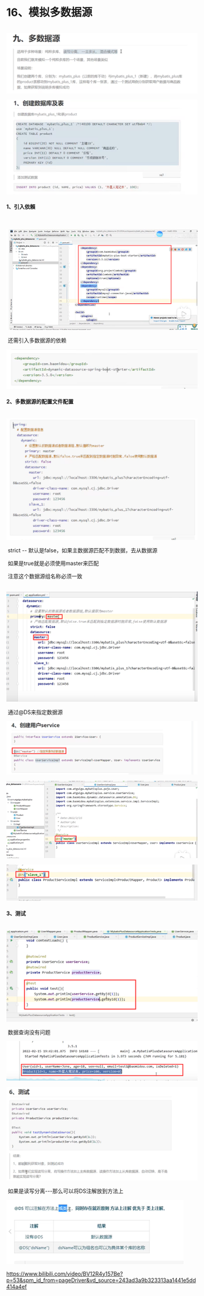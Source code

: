 # 16、模拟多数据源



​	![1700367245696](../../.vuepress/public/images/1700367245696.png)



![1700367310012](../../.vuepress/public/images/1700367310012.png)





#### 1、引入依賴

​		

![1700367501467](../../.vuepress/public/images/1700367501467.png)



​	还需引入多数据源的依赖

![1700367533866](../../.vuepress/public/images/1700367533866.png)





#### 2、多数据源的配置文件配置

​	![1700367578850](../../.vuepress/public/images/1700367578850.png)

​	strict -- 默认是false，如果主数据源匹配不到数据，去从数据源

​				如果是true就是必须使用master来匹配



​				注意这个数据源组名称必须一致

​	![1700367715023](../../.vuepress/public/images/1700367715023.png)



​	通过@DS来指定数据源

![1700367794604](../../.vuepress/public/images/1700367794604.png)



![1700368267072](../../.vuepress/public/images/1700368267072.png)





![1700368392570](../../.vuepress/public/images/1700368392570.png)







#### 3、测试

​	![1700368509767](../../.vuepress/public/images/1700368509767.png)



​	数据查询没有问题

![1700368564396](../../.vuepress/public/images/1700368564396.png)



![1700368607328](../../.vuepress/public/images/1700368607328.png)



​		如果是读写分离---那么可以将DS注解放到方法上

![1700368697637](../../.vuepress/public/images/1700368697637.png)



https://www.bilibili.com/video/BV12R4y157Be?p=53&spm_id_from=pageDriver&vd_source=243ad3a9b323313aa1441e5dd414a4ef

























































